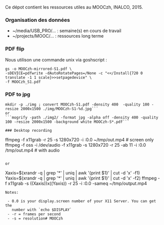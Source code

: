Ce dépot contient les ressources utiles au MOOCzh, INALCO, 2015.

### Organisation des données
* ~/media/USB_PRO/... : semaine(s) en cours de travail
* ~/projects/MOOC/... : ressources long terme


### PDF flip
Nous utilison une commande unix via goshscript :

```
gs -o MOOCzh-mirrored-S1.pdf \
-sDEVICE=pdfwrite -dAutoRotatePages=/None -c "<</Install{720 0 translate -1 1 scale}>>setpagedevice" \
-f MOOCzh_S1.pdf
```

### PDF to jpg 
```
mkdir -p ./img ; convert MOOCzh-S1.pdf -density 400  -quality 100 -resize 2000x1500 ./img/MOOCzh-S1-%d.jpg```
or
```mogrify -path ./img2/ -format jpg -alpha off -density 400 -quality 100 -resize 2000x1500 -background white MOOCzh-S*.pdf```

### Desktop recording
```
ffmpeg -f x11grab -r 25 -s 1280x720 -i :0.0 ~/tmp/out.mp4 # screen only
ffmpeg -f oss -i /dev/audio -f x11grab -s 1280x720 -r 25 -ab 11 -i :0.0 /tmp/out.mp4  # with audio
```

or 

```
Xaxis=$(xrandr -q | grep '*' | uniq | awk '{print $1}' | cut -d 'x' -f1)
Yaxis=$(xrandr -q | grep '*' | uniq | awk '{print $1}' | cut -d 'x' -f2)
ffmpeg -f x11grab -s $(($Xaxis))x$(($Yaxis)) -r 25 -i :0.0 -sameq ~/tmp/output.mp4
```
Notes:

 - 0.0 is your display.screen number of your X11 Server. You can get the
   number with `echo $DISPLAY`
 - -r = frames per second
 - -s = resolution# MOOCzh
